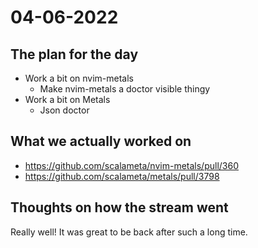 # 04-06-2022

## The plan for the day

  - Work a bit on nvim-metals
      - Make nvim-metals a doctor visible thingy
  - Work a bit on Metals
      - Json doctor

## What we actually worked on
  - https://github.com/scalameta/nvim-metals/pull/360
  - https://github.com/scalameta/metals/pull/3798

## Thoughts on how the stream went

Really well! It was great to be back after such a long time.
